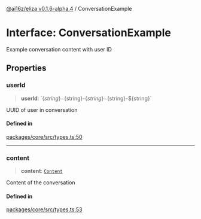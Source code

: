 [@ai16z/eliza v0.1.6-alpha.4](../index.md) / ConversationExample

# Interface: ConversationExample

Example conversation content with user ID

## Properties

### userId

> **userId**: \`$\{string\}-$\{string\}-$\{string\}-$\{string\}-$\{string\}\`

UUID of user in conversation

#### Defined in

[packages/core/src/types.ts:50](https://github.com/ai16z/eliza/blob/main/packages/core/src/types.ts#L50)

***

### content

> **content**: [`Content`](Content.md)

Content of the conversation

#### Defined in

[packages/core/src/types.ts:53](https://github.com/ai16z/eliza/blob/main/packages/core/src/types.ts#L53)

